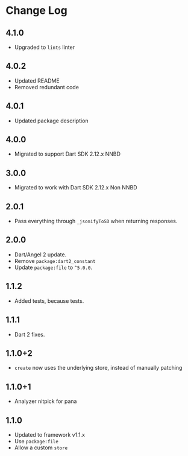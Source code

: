 # Change Log

## 4.1.0

* Upgraded to `lints` linter

## 4.0.2

* Updated README
* Removed redundant code

## 4.0.1

* Updated package description

## 4.0.0

* Migrated to support Dart SDK 2.12.x NNBD

## 3.0.0

* Migrated to work with Dart SDK 2.12.x Non NNBD

## 2.0.1

* Pass everything through `_jsonifyToSD` when returning responses.

## 2.0.0

* Dart/Angel 2 update.
* Remove `package:dart2_constant`
* Update `package:file` to `^5.0.0`.

## 1.1.2

* Added tests, because tests.

## 1.1.1

* Dart 2 fixes.

## 1.1.0+2

* `create` now uses the underlying store, instead of manually patching

## 1.1.0+1

* Analyzer nitpick for pana

## 1.1.0

* Updated to framework v1.1.x
* Use `package:file`
* Allow a custom `store`
